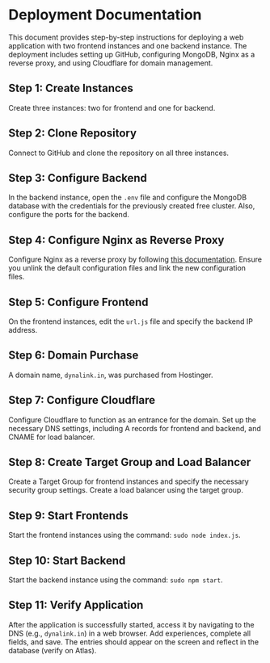 # Deployment Documentation

This document provides step-by-step instructions for deploying a web application with two frontend instances and one backend instance. The deployment includes setting up GitHub, configuring MongoDB, Nginx as a reverse proxy, and using Cloudflare for domain management.

## Step 1: Create Instances

Create three instances: two for frontend and one for backend.

## Step 2: Clone Repository

Connect to GitHub and clone the repository on all three instances.

## Step 3: Configure Backend

In the backend instance, open the `.env` file and configure the MongoDB database with the credentials for the previously created free cluster. Also, configure the ports for the backend.

## Step 4: Configure Nginx as Reverse Proxy

Configure Nginx as a reverse proxy by following [this documentation](https://techieadarsh.hashnode.dev/how-to-set-up-a-reverse-proxy-for-nginx-step-by-step). Ensure you unlink the default configuration files and link the new configuration files.

## Step 5: Configure Frontend

On the frontend instances, edit the `url.js` file and specify the backend IP address.

## Step 6: Domain Purchase

A domain name, `dynalink.in`, was purchased from Hostinger.

## Step 7: Configure Cloudflare

Configure Cloudflare to function as an entrance for the domain. Set up the necessary DNS settings, including A records for frontend and backend, and CNAME for load balancer.

## Step 8: Create Target Group and Load Balancer

Create a Target Group for frontend instances and specify the necessary security group settings. Create a load balancer using the target group.

## Step 9: Start Frontends

Start the frontend instances using the command: `sudo node index.js`.

## Step 10: Start Backend

Start the backend instance using the command: `sudo npm start`.

## Step 11: Verify Application

After the application is successfully started, access it by navigating to the DNS (e.g., `dynalink.in`) in a web browser. Add experiences, complete all fields, and save. The entries should appear on the screen and reflect in the database (verify on Atlas).
